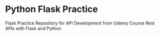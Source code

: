 # Python Flask Practice
 Flask Practice Repository for API Development from Udemy Course Rest APIs with Flask and Python 
